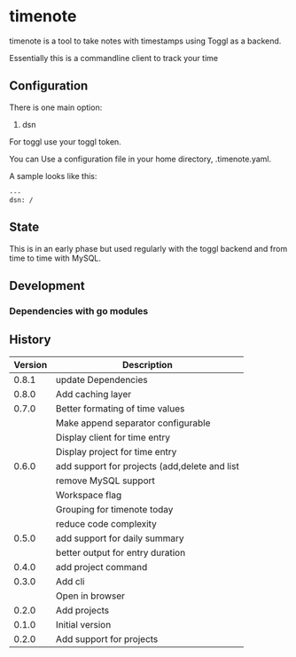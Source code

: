 # timenote

timenote is a tool to take notes with timestamps using Toggl as a backend.

Essentially this is a commandline client to track your time

## Configuration

There is one main option:

1. dsn

For toggl use your toggl token.

You can Use a configuration file in your home directory, .timenote.yaml.

A sample looks like this:

    ---
    dsn: /

## State

This is in an early phase but used regularly with the toggl backend and from time to time with MySQL.

## Development

### Dependencies with go modules

## History

|Version|Description|
|---|---|
|0.8.1|update Dependencies|
|0.8.0|Add caching layer|
|0.7.0|Better formating of time values|
||Make append separator configurable|
||Display client for time entry|
||Display project for time entry|
|0.6.0|add support for projects (add,delete and list|
||remove MySQL support|
||Workspace flag|
||Grouping for timenote today|
||reduce code complexity|
|0.5.0|add support for daily summary|
||better output for entry duration|
|0.4.0|add project command|
|0.3.0|Add cli|
||Open in browser|
|0.2.0|Add projects|
|0.1.0|Initial version|
|0.2.0|Add support for projects|
